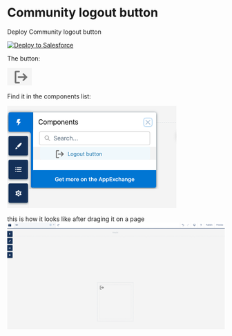 # Community logout button

Deploy Community logout button

<a href="https://githubsfdeploy.herokuapp.com?owner=Henk3000&repo=communityLogoutButton&ref=main">
  <img alt="Deploy to Salesforce"
       src="https://raw.githubusercontent.com/afawcett/githubsfdeploy/master/deploy.png">
</a>

The button:

![logout button sample](/imgs/logoutButton.png)

Find it in the components list:

![logout buton in component list](/imgs/logoutButtonComponent.png)

this is how it looks like after draging it on a page
![sample on canvas](/imgs/dragOnCanvas.png)
